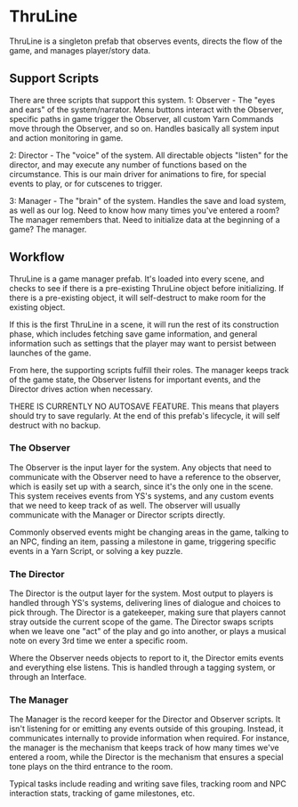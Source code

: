 # ThruLine

ThruLine is a singleton prefab that observes events, directs the flow of the game, and manages player/story data.

## Support Scripts

There are three scripts that support this system.
1: Observer - The "eyes and ears" of the system/narrator.  Menu buttons interact with the Observer, specific paths in game trigger the Observer, all custom Yarn Commands move through the Observer, and so on.  Handles basically all system input and action monitoring in game.

2: Director - The "voice" of the system. All directable objects "listen" for the director, and may execute any number of functions based on the circumstance. This is our main driver for animations to fire, for special events to play, or for cutscenes to trigger.

3: Manager - The "brain" of the system.  Handles the save and load system, as well as our log.  Need to know how many times you've entered a room? The manager remembers that. Need to initialize data at the beginning of a game? The manager.

## Workflow

ThruLine is a game manager prefab.  It's loaded into every scene, and checks to see if there is a pre-existing ThruLine object before initializing.  If there is a pre-existing object, it will self-destruct to make room for the existing object.  

If this is the first ThruLine in a scene, it will run the rest of its construction phase, which includes fetching save game information, and general information such as settings that the player may want to persist between launches of the game.

From here, the supporting scripts fulfill their roles. The manager keeps track of the game state, the Observer listens for important events, and the Director drives action when necessary. 

THERE IS CURRENTLY NO AUTOSAVE FEATURE. This means that players should try to save regularly. At the end of this prefab's lifecycle, it will self destruct with no backup. 

### The Observer
The Observer is the input layer for the system.  Any objects that need to communicate with the Observer need to have a reference to the observer, which is easily set up with a search, since it's the only one in the scene.  This system receives events from YS's systems, and any custom events that we need to keep track of as well.  The observer will usually communicate with the Manager or Director scripts directly.  

Commonly observed events might be changing areas in the game, talking to an NPC, finding an item, passing a milestone in game, triggering specific events in a Yarn Script, or solving a key puzzle.

### The Director
The Director is the output layer for the system.  Most output to players is handled through YS's systems, delivering lines of dialogue and choices to pick through.  The Director is a gatekeeper, making sure that players cannot stray outside the current scope of the game.  The Director swaps scripts when we leave one "act" of the play and go into another, or plays a musical note on every 3rd time we enter a specific room.

Where the Observer needs objects to report to it, the Director emits events and everything else listens.  This is handled through a tagging system, or through an Interface.

### The Manager
The Manager is the record keeper for the Director and Observer scripts.  It isn't listening for or emitting any events outside of this grouping. Instead, it communicates internally to provide information when required.  For instance, the manager is the mechanism that keeps track of how many times we've entered a room, while the Director is the mechanism that ensures a special tone plays on the third entrance to the room.

Typical tasks include reading and writing save files, tracking room and NPC interaction stats, tracking of game milestones, etc.